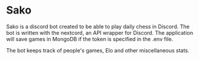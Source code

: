 # Sako

Sako is a discord bot created to be able to play daily chess in Discord. The bot is written with the nextcord, an API wrapper for Discord. The application will save games in MongoDB if the token is specified in the .env file.

The bot keeps track of people's games, Elo and other miscellaneous stats.
